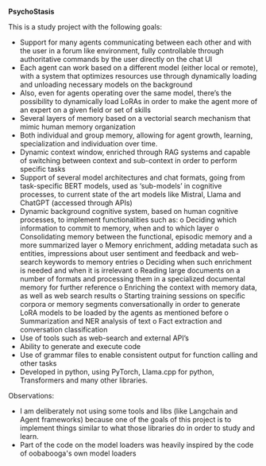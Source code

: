 **PsychoStasis**

This is a study project with the following goals:

- Support for many agents communicating between each other and with the user in a forum like 
environment, fully controllable through authoritative commands by the user directly on the chat UI 
- Each agent can work based on a different model (either local or remote), with a system that optimizes 
resources use through dynamically loading and unloading necessary models on the background 
- Also, even for agents operating over the same model, there’s the possibility to dynamically load 
LoRAs in order to make the agent more of an expert on a given field or set of skills 
- Several layers of memory based on a vectorial search mechanism that mimic human memory 
organization 
- Both individual and group memory, allowing for agent growth, learning, specialization and 
individuation over time. 
- Dynamic context window, enriched through RAG systems and capable of switching between context 
and sub-context in order to perform specific tasks 
- Support of several model architectures and chat formats, going from task-specific BERT models, used 
as ‘sub-models’ in cognitive processes, to current state of the art models like Mistral, Llama and 
ChatGPT (accessed through APIs) 
- Dynamic background cognitive system, based on human cognitive processes, to implement 
functionalities such as: 
  o Deciding which information to commit to memory, when and to which layer 
  o Consolidating memory between the functional, episodic memory and a more summarized 
layer 
  o Memory enrichment, adding metadata such as entities, impressions about user sentiment and 
feedback and web-search keywords to memory entries 
  o Deciding when such enrichment is needed and when it is irrelevant 
  o Reading large documents on a number of formats and processing them in a specialized 
    documental memory for further reference 
  o Enriching the context with memory data, as well as web search results 
  o Starting training sessions on specific corpora or memory segments conversationally in order 
    to generate LoRA models to be loaded by the agents as mentioned before 
  o Summarization and NER analysis of text 
  o Fact extraction and conversation classification 
- Use of tools such as web-search and external API’s 
- Ability to generate and execute code
- Use of grammar files to enable consistent output for function calling and other tasks 
- Developed in python, using PyTorch, Llama.cpp for python, Transformers and many other libraries.

Observations:
- I am deliberately not using some tools and libs (like Langchain and Agent frameworks) because one of the goals of this project is to implement things similar to what those libraries do in order to study and learn.
- Part of the code on the model loaders was heavily inspired by the code of oobabooga's own model loaders

